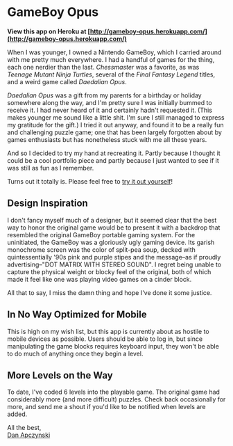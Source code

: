 GameBoy Opus
============

**View this app on Heroku at [http://gameboy-opus.herokuapp.com/](http://gameboy-opus.herokuapp.com/)**

When I was younger, I owned a Nintendo GameBoy, which I carried around with me pretty much everywhere.
I had a handful of games for the thing, each one nerdier than the last. *Chessmaster* was a favorite, as was
*Teenage Mutant Ninja Turtles*, several of the *Final Fantasy Legend* titles, and a weird game called *Daedalian Opus*.

*Daedalian Opus* was a gift from my parents for a birthday or holiday somewhere along the way, and I'm pretty sure I
was initially bummed to receive it. I had never heard of it and certainly hadn't requested it. (This makes younger 
me sound like a little shit. I'm sure I still managed to express my gratitude for the gift.) I tried it out anyway,
and found it to be a really fun and challenging puzzle game; one that has been largely forgotten about by games enthusiasts
but has nonetheless stuck with me all these years.

And so I decided to try my hand at recreating it. Partly because I thought it could be a cool portfolio piece and partly
because I just wanted to see if it was still as fun as I remember.

Turns out it totally is. Please feel free to [try it out yourself](http://gameboy-opus.herokuapp.com/)!

Design Inspiration
------------------

I don't fancy myself much of a designer, but it seemed clear that the best way to honor the original game would be to
present it with a backdrop that resembled the original GameBoy portable gaming system. For the uninitiated, the GameBoy
was a gloriously ugly gaming device. Its garish monochrome screen was the color of split-pea soup, decked with 
quintessentially '90s pink and purple stipes and the message&ndash;as if proudly advertising&ndash;"DOT MATRIX WITH STEREO SOUND".
I regret being unable to capture the physical weight or blocky feel of the original, both of which made it feel like one
was playing video games on a cinder block.

All that to say, I miss the damn thing and hope I've done it some justice.

In No Way Optimized for Mobile
------------------------------

This is high on my wish list, but this app is currently about as hostile to mobile devices as possible. Users should be
able to log in, but since manipulating the game blocks requires keyboard input, they won't be able to do much of anything 
once they begin a level.

More Levels on the Way
----------------------

To date, I've coded 6 levels into the playable game. The original game had considerably more (and more difficult) puzzles. Check back occasionally for more, and send me a shout if you'd like to be notified when levels are added.

All the best,<br>
[Dan Apczynski](http://www.danapczynski.com)
